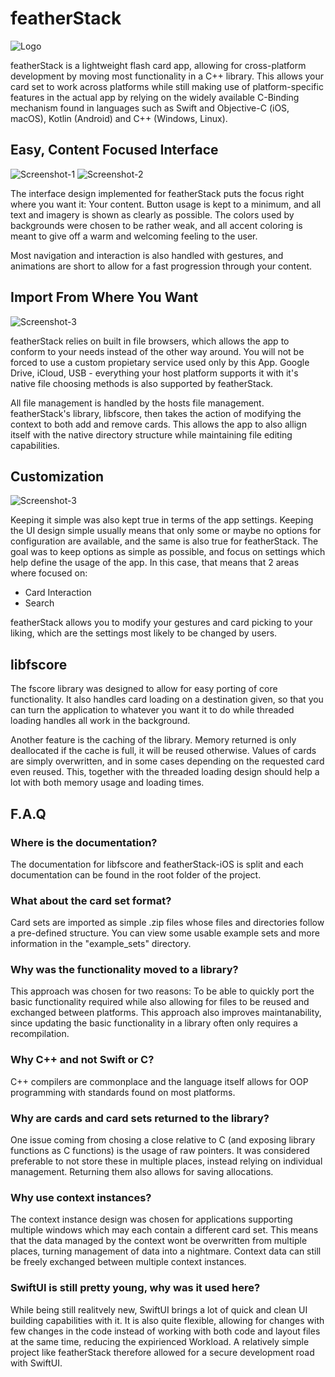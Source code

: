 # featherStack

![Logo](img/repo/logo.png)

featherStack is a lightweight flash card app, allowing for cross-platform development by moving most functionality in a C++ library. This allows your card set to work across platforms while still making use of platform-specific features in the actual
app by relying on the widely available C-Binding mechanism found in languages such as Swift and Objective-C (iOS, macOS),
Kotlin (Android) and C++ (Windows, Linux).

## Easy, Content Focused Interface

![Screenshot-1](img/repo/collection.png) ![Screenshot-2](img/repo/cardset.png)

The interface design implemented for featherStack puts the focus right where you want it: Your content.
Button usage is kept to a minimum, and all text and imagery is shown as clearly as possible.
The colors used by backgrounds were chosen to be rather weak, and all accent coloring is meant to give
off a warm and welcoming feeling to the user.

Most navigation and interaction is also handled with gestures, and animations are short to allow for a fast
progression through your content.

## Import From Where You Want

![Screenshot-3](img/repo/import.png)

featherStack relies on built in file browsers, which allows the app to conform to your needs instead of the 
other way around. You will not be forced to use a custom propietary service used only by this App. Google 
Drive, iCloud, USB - everything your host platform supports it with it's native file choosing methods is also supported by featherStack. 

All file management is handled by the hosts file management. featherStack's library, libfscore, then takes the action of modifying the context to both add and remove cards. This allows the app to also allign itself with the native directory structure while maintaining file editing capabilities.

## Customization

![Screenshot-3](img/repo/settings.png)

Keeping it simple was also kept true in terms of the app settings. Keeping the UI design simple usually means that
only some or maybe no options for configuration are available, and the same is also true for featherStack.
The goal was to keep options as simple as possible, and focus on settings which help define the usage of the app.
In this case, that means that 2 areas where focused on:

- Card Interaction
- Search

featherStack allows you to modify your gestures and card picking to your liking, which are the settings most likely to
be changed by users.

## libfscore

The fscore library was designed to allow for easy porting of core functionality. It also handles card loading on a destination 
given, so that you can turn the application to whatever you want it to do while threaded loading handles all work in the 
background.

Another feature is the caching of the library. Memory returned is only deallocated if the cache is full, it will be reused otherwise.
Values of cards are simply overwritten, and in some cases depending on the requested card even reused. This, together with the
threaded loading design should help a lot with both memory usage and loading times.

## F.A.Q

### Where is the documentation?
The documentation for libfscore and featherStack-iOS is split and each documentation
can be found in the root folder of the project.

### What about the card set format?
Card sets are imported as simple .zip files whose files and directories follow a pre-defined
structure. You can view some usable example sets and more information in the "example_sets"
directory.

### Why was the functionality moved to a library?
This approach was chosen for two reasons: To be able to quickly port the basic functionality required while also
allowing for files to be reused and exchanged between platforms. This approach also improves maintanability, since 
updating the basic functionality in a library often only requires a recompilation.

### Why C++ and not Swift or C?
C++ compilers are commonplace and the language itself allows for OOP programming with standards found on most
platforms.

### Why are cards and card sets returned to the library?
One issue coming from chosing a close relative to C (and exposing library functions as C functions) is the usage of raw
pointers. It was considered preferable to not store these in multiple places, instead relying on individual management.
Returning them also allows for saving allocations.

### Why use context instances?
The context instance design was chosen for applications supporting multiple windows which may each contain a different card
set. This means that the data managed by the context wont be overwritten from multiple places, turning management of data into a nightmare. Context data can still be freely exchanged between multiple context instances.

### SwiftUI is still pretty young, why was it used here?
While being still realitvely new, SwiftUI brings a lot of quick and clean UI building capabilities with it.
It is also quite flexible, allowing for changes with few changes in the code instead of working with both code
and layout files at the same time, reducing the expirienced Workload.
A relatively simple project like featherStack therefore allowed for a secure development road with SwiftUI.
